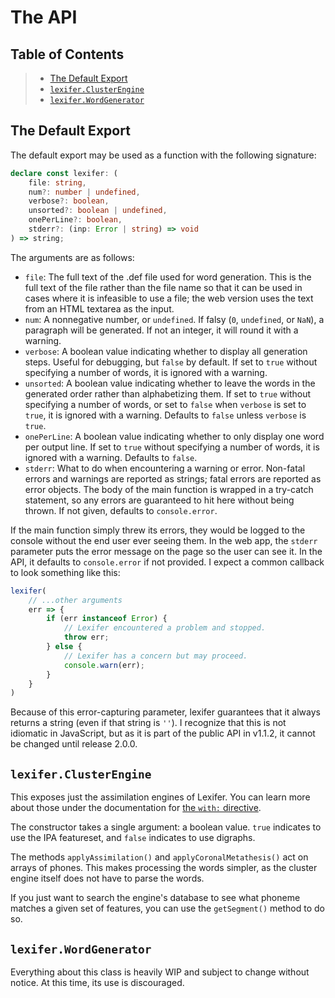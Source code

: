 # The API

## Table of Contents

> - [The Default Export](#the-default-export)
> - [`lexifer.ClusterEngine`](#lexiferclusterengine)
> - [`lexifer.WordGenerator`](#lexiferwordgenerator)

## The Default Export

The default export may be used as a function with the following signature:

```ts
declare const lexifer: (
    file: string,
    num?: number | undefined,
    verbose?: boolean,
    unsorted?: boolean | undefined,
    onePerLine?: boolean,
    stderr?: (inp: Error | string) => void
) => string;
```

The arguments are as follows:

- `file`: The full text of the .def file used for word generation. This is the
full text of the file rather than the file name so that it can be used in cases
where it is infeasible to use a file; the web version uses the text from an
HTML textarea as the input.
- `num`: A nonnegative number, or `undefined`. If falsy (`0`, `undefined`, or
`NaN`), a paragraph will be generated. If not an integer, it will round it with
a warning.
- `verbose`: A boolean value indicating whether to display all generation
steps. Useful for debugging, but `false` by default. If set to `true` without
specifying a number of words, it is ignored with a warning.
- `unsorted`: A boolean value indicating whether to leave the words in the
generated order rather than alphabetizing them. If set to `true` without
specifying a number of words, or set to `false` when `verbose` is set to
`true`, it is ignored with a warning. Defaults to `false` unless `verbose` is
`true`.
- `onePerLine`: A boolean value indicating whether to only display one word per
output line. If set to `true` without specifying a number of words, it is
ignored with a warning. Defaults to `false`.
- `stderr`: What to do when encountering a warning or error. Non-fatal errors
and warnings are reported as strings; fatal errors are reported as error
objects. The body of the main function is wrapped in a try-catch statement, so
any errors are guaranteed to hit here without being thrown. If not given,
defaults to `console.error`.

If the main function simply threw its errors, they would be logged to the
console without the end user ever seeing them. In the web app, the `stderr`
parameter puts the error message on the page so the user can see it. In the
API, it defaults to `console.error` if not provided. I expect a common
callback to look something like this:

```js
lexifer(
    // ...other arguments
    err => {
        if (err instanceof Error) {
            // Lexifer encountered a problem and stopped.
            throw err;
        } else {
            // Lexifer has a concern but may proceed.
            console.warn(err);
        }
    }
)
```

Because of this error-capturing parameter, lexifer guarantees that it always
returns a string (even if that string is `''`). I recognize that this is not
idiomatic in JavaScript, but as it is part of the public API in v1.1.2, it
cannot be changed until release 2.0.0.

## `lexifer.ClusterEngine`

This exposes just the assimilation engines of Lexifer. You can learn more about
those under the documentation for [the `with:`
directive](./grammar.md#options--the-with-directive).

The constructor takes a single argument: a boolean value. `true` indicates to
use the IPA featureset, and `false` indicates to use digraphs.

The methods `applyAssimilation()` and `applyCoronalMetathesis()` act on arrays
of phones. This makes processing the words simpler, as the cluster engine itself
does not have to parse the words.

If you just want to search the engine's database to see what phoneme matches a
given set of features, you can use the `getSegment()` method to do so.

## `lexifer.WordGenerator`

Everything about this class is heavily WIP and subject to change without
notice. At this time, its use is discouraged.
